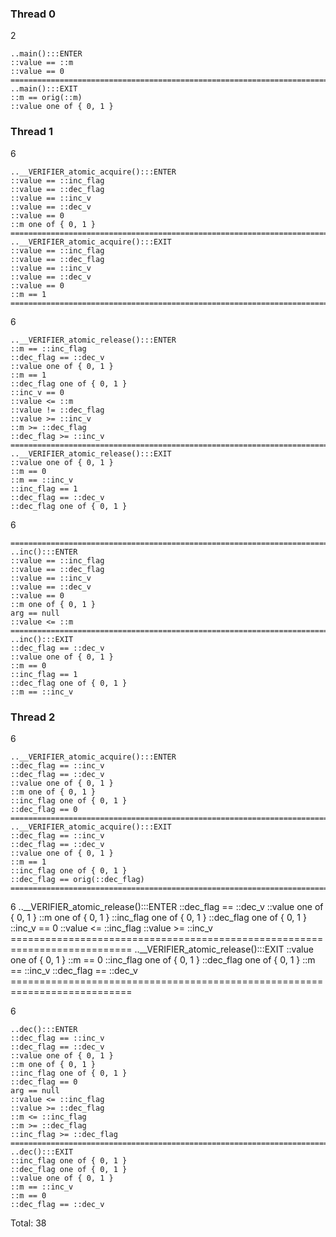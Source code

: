 ### Thread 0

2

    ..main():::ENTER
    ::value == ::m
    ::value == 0
    ===========================================================================
    ..main():::EXIT
    ::m == orig(::m)
    ::value one of { 0, 1 }

### Thread 1

6

    ..__VERIFIER_atomic_acquire():::ENTER
    ::value == ::inc_flag
    ::value == ::dec_flag
    ::value == ::inc_v
    ::value == ::dec_v
    ::value == 0
    ::m one of { 0, 1 }
    ===========================================================================
    ..__VERIFIER_atomic_acquire():::EXIT
    ::value == ::inc_flag
    ::value == ::dec_flag
    ::value == ::inc_v
    ::value == ::dec_v
    ::value == 0
    ::m == 1
    ===========================================================================

6

    ..__VERIFIER_atomic_release():::ENTER
    ::m == ::inc_flag
    ::dec_flag == ::dec_v
    ::value one of { 0, 1 }
    ::m == 1
    ::dec_flag one of { 0, 1 }
    ::inc_v == 0
    ::value <= ::m
    ::value != ::dec_flag
    ::value >= ::inc_v
    ::m >= ::dec_flag
    ::dec_flag >= ::inc_v
    ===========================================================================
    ..__VERIFIER_atomic_release():::EXIT
    ::value one of { 0, 1 }
    ::m == 0
    ::m == ::inc_v
    ::inc_flag == 1
    ::dec_flag == ::dec_v
    ::dec_flag one of { 0, 1 }

6

    ===========================================================================
    ..inc():::ENTER
    ::value == ::inc_flag
    ::value == ::dec_flag
    ::value == ::inc_v
    ::value == ::dec_v
    ::value == 0
    ::m one of { 0, 1 }
    arg == null
    ::value <= ::m
    ===========================================================================
    ..inc():::EXIT
    ::dec_flag == ::dec_v
    ::value one of { 0, 1 }
    ::m == 0
    ::inc_flag == 1
    ::dec_flag one of { 0, 1 }
    ::m == ::inc_v

### Thread 2

6

    ..__VERIFIER_atomic_acquire():::ENTER
    ::dec_flag == ::inc_v
    ::dec_flag == ::dec_v
    ::value one of { 0, 1 }
    ::m one of { 0, 1 }
    ::inc_flag one of { 0, 1 }
    ::dec_flag == 0
    ===========================================================================
    ..__VERIFIER_atomic_acquire():::EXIT
    ::dec_flag == ::inc_v
    ::dec_flag == ::dec_v
    ::value one of { 0, 1 }
    ::m == 1
    ::inc_flag one of { 0, 1 }
    ::dec_flag == orig(::dec_flag)
    ===========================================================================

6
    ..__VERIFIER_atomic_release():::ENTER
    ::dec_flag == ::dec_v
    ::value one of { 0, 1 }
    ::m one of { 0, 1 }
    ::inc_flag one of { 0, 1 }
    ::dec_flag one of { 0, 1 }
    ::inc_v == 0
    ::value <= ::inc_flag
    ::value >= ::inc_v
    ===========================================================================
    ..__VERIFIER_atomic_release():::EXIT
    ::value one of { 0, 1 }
    ::m == 0
    ::inc_flag one of { 0, 1 }
    ::dec_flag one of { 0, 1 }
    ::m == ::inc_v
    ::dec_flag == ::dec_v
    ===========================================================================

6

    ..dec():::ENTER
    ::dec_flag == ::inc_v
    ::dec_flag == ::dec_v
    ::value one of { 0, 1 }
    ::m one of { 0, 1 }
    ::inc_flag one of { 0, 1 }
    ::dec_flag == 0
    arg == null
    ::value <= ::inc_flag
    ::value >= ::dec_flag
    ::m <= ::inc_flag
    ::m >= ::dec_flag
    ::inc_flag >= ::dec_flag
    ===========================================================================
    ..dec():::EXIT
    ::inc_flag one of { 0, 1 }
    ::dec_flag one of { 0, 1 }
    ::value one of { 0, 1 }
    ::m == ::inc_v
    ::m == 0
    ::dec_flag == ::dec_v

Total: 38
